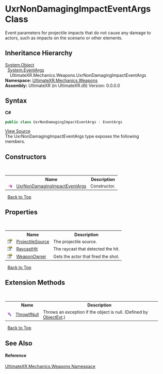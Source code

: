 # UxrNonDamagingImpactEventArgs Class
 

Event parameters for projectile impacts that do not cause any damage to actors, such as impacts on the scenario or other elements.


## Inheritance Hierarchy
<a href="https://docs.microsoft.com/dotnet/api/system.object" target="_blank" rel="noopener noreferrer">System.Object</a><br />&nbsp;&nbsp;<a href="https://docs.microsoft.com/dotnet/api/system.eventargs" target="_blank" rel="noopener noreferrer">System.EventArgs</a><br />&nbsp;&nbsp;&nbsp;&nbsp;UltimateXR.Mechanics.Weapons.UxrNonDamagingImpactEventArgs<br />
**Namespace:**&nbsp;<a href="N_UltimateXR_Mechanics_Weapons">UltimateXR.Mechanics.Weapons</a><br />**Assembly:**&nbsp;UltimateXR (in UltimateXR.dll) Version: 0.0.0.0

## Syntax

**C#**<br />
``` C#
public class UxrNonDamagingImpactEventArgs : EventArgs
```

<a href="UltimateXR/Scripts/Mechanics/Weapons/UxrNonDamagingImpactEventArgs.cs" rel="noopener noreferrer" title="View the source code">View Source</a><br />
The UxrNonDamagingImpactEventArgs type exposes the following members.


## Constructors
&nbsp;<table><tr><th></th><th>Name</th><th>Description</th></tr><tr><td>![Public method](media/pubmethod.gif "Public method")</td><td><a href="M_UltimateXR_Mechanics_Weapons_UxrNonDamagingImpactEventArgs__ctor">UxrNonDamagingImpactEventArgs</a></td><td>
Constructor.</td></tr></table>&nbsp;
<a href="#uxrnondamagingimpacteventargs-class">Back to Top</a>

## Properties
&nbsp;<table><tr><th></th><th>Name</th><th>Description</th></tr><tr><td>![Public property](media/pubproperty.gif "Public property")</td><td><a href="P_UltimateXR_Mechanics_Weapons_UxrNonDamagingImpactEventArgs_ProjectileSource">ProjectileSource</a></td><td>
The projectile source.</td></tr><tr><td>![Public property](media/pubproperty.gif "Public property")</td><td><a href="P_UltimateXR_Mechanics_Weapons_UxrNonDamagingImpactEventArgs_RaycastHit">RaycastHit</a></td><td>
The raycast that detected the hit.</td></tr><tr><td>![Public property](media/pubproperty.gif "Public property")</td><td><a href="P_UltimateXR_Mechanics_Weapons_UxrNonDamagingImpactEventArgs_WeaponOwner">WeaponOwner</a></td><td>
Gets the actor that fired the shot.</td></tr></table>&nbsp;
<a href="#uxrnondamagingimpacteventargs-class">Back to Top</a>

## Extension Methods
&nbsp;<table><tr><th></th><th>Name</th><th>Description</th></tr><tr><td>![Public Extension Method](media/pubextension.gif "Public Extension Method")</td><td><a href="M_UltimateXR_Extensions_System_ObjectExt_ThrowIfNull">ThrowIfNull</a></td><td>
Throws an exception if the object is null.
 (Defined by <a href="T_UltimateXR_Extensions_System_ObjectExt">ObjectExt</a>.)</td></tr></table>&nbsp;
<a href="#uxrnondamagingimpacteventargs-class">Back to Top</a>

## See Also


#### Reference
<a href="N_UltimateXR_Mechanics_Weapons">UltimateXR.Mechanics.Weapons Namespace</a><br />